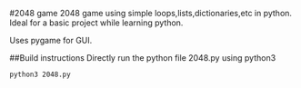 #2048 game
2048 game using simple loops,lists,dictionaries,etc in python.
Ideal for a basic project while learning python.

Uses pygame for GUI.

##Build instructions
Directly run the python file 2048.py using python3

`python3 2048.py`
